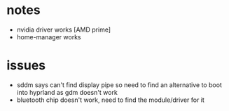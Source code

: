 # notes
- nvidia driver works [AMD prime]
- home-manager works

# issues
- sddm says can't find display pipe so need to find an alternative to boot into hyprland as gdm doesn't work
- bluetooth chip doesn't work, need to find the module/driver for it
